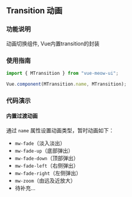 ## Transition 动画
### 功能说明
动画切换组件, Vue内置transition的封装
### 使用指南
``` javascript
import { MTransition } from "vue-meow-ui";

Vue.component(MTransition.name, MTransition);
```
### 代码演示
#### 内置过渡动画
通过 `name` 属性设置动画类型，暂时动画如下：
* `mw-fade`（淡入淡出）
* `mw-fade-up`（底部弹出）
* `mw-fade-down`（顶部弹出）
* `mw-fade-left`（右侧弹出）
* `mw-fade-right`（左侧弹出）
* `mw-zoom`（由远及近放大）
* 待补充...